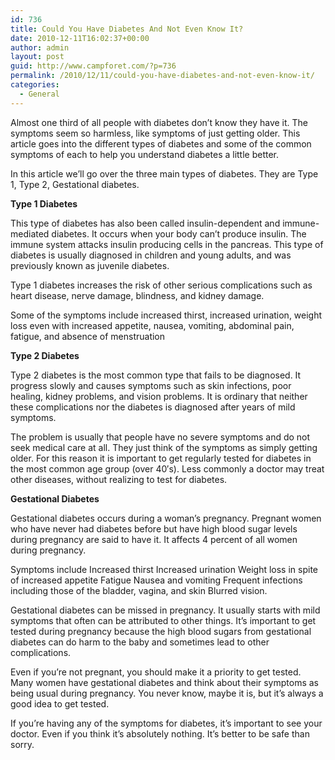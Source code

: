 ```yaml
---
id: 736
title: Could You Have Diabetes And Not Even Know It?
date: 2010-12-11T16:02:37+00:00
author: admin
layout: post
guid: http://www.campforet.com/?p=736
permalink: /2010/12/11/could-you-have-diabetes-and-not-even-know-it/
categories:
  - General
---
```

Almost one third of all people with diabetes don&#8217;t know they have it. The symptoms seem so harmless, like symptoms of just getting older. This article goes into the different types of diabetes and some of the common symptoms of each to help you understand diabetes a little better.

In this article we&#8217;ll go over the three main types of diabetes. They are Type 1, Type 2, Gestational diabetes.

**Type 1 Diabetes**

This type of diabetes has also been called insulin-dependent and immune-mediated diabetes. It occurs when your body can&#8217;t produce insulin. The immune system attacks insulin producing cells in the pancreas. This type of diabetes is usually diagnosed in children and young adults, and was previously known as juvenile diabetes.

Type 1 diabetes increases the risk of other serious complications such as heart disease, nerve damage, blindness, and kidney damage.

Some of the symptoms include increased thirst, increased urination, weight loss even with increased appetite, nausea, vomiting, abdominal pain, fatigue, and absence of menstruation

**Type 2 Diabetes**

Type 2 diabetes is the most common type that fails to be diagnosed. It progress slowly and causes symptoms such as skin infections, poor healing, kidney problems, and vision problems. It is ordinary that neither these complications nor the diabetes is diagnosed after years of mild symptoms. 

The problem is usually that people have no severe symptoms and do not seek medical care at all. They just think of the symptoms as simply getting older. For this reason it is important to get regularly tested for diabetes in the most common age group (over 40&#8242;s). Less commonly a doctor may treat other diseases, without realizing to test for diabetes.

**Gestational Diabetes**

Gestational diabetes occurs during a woman’s pregnancy. Pregnant women who have never had diabetes before but have high blood sugar levels during pregnancy are said to have it. It affects 4 percent of all women during pregnancy.

Symptoms include Increased thirst Increased urination Weight loss in spite of increased appetite Fatigue Nausea and vomiting Frequent infections including those of the bladder, vagina, and skin Blurred vision.

Gestational diabetes can be missed in pregnancy. It usually starts with mild symptoms that often can be attributed to other things. It’s important to get tested during pregnancy because the high blood sugars from gestational diabetes can do harm to the baby and sometimes lead to other complications.

Even if you’re not pregnant, you should make it a priority to get tested. Many women have gestational diabetes and think about their symptoms as being usual during pregnancy. You never know, maybe it is, but it’s always a good idea to get tested.

If you’re having any of the symptoms for diabetes, it’s important to see your doctor. Even if you think it’s absolutely nothing. It’s better to be safe than sorry.